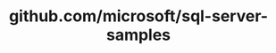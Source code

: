 ---
layout: post
title: github.com/microsoft/sql-server-samples
categories: link
tags: [انگلیسی, برنامه‌نویسی]
---